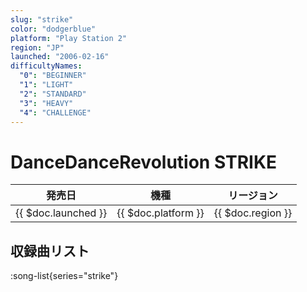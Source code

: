 ```yaml
---
slug: "strike"
color: "dodgerblue"
platform: "Play Station 2"
region: "JP"
launched: "2006-02-16"
difficultyNames:
  "0": "BEGINNER"
  "1": "LIGHT"
  "2": "STANDARD"
  "3": "HEAVY"
  "4": "CHALLENGE"
---
```


# DanceDanceRevolution STRIKE

|発売日|機種|リージョン|
|------|----|---------|
|{{ $doc.launched }}|{{ $doc.platform }}|{{ $doc.region }}|

## 収録曲リスト

:song-list{series="strike"}
